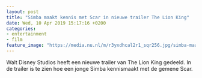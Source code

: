 ```yaml
---
layout: post
title: "Simba maakt kennis met Scar in nieuwe trailer The Lion King"
date: Wed, 10 Apr 2019 15:17:16 +0200
categories: 
- entertainment 
- film 
feature_image: "https://media.nu.nl/m/r3yxdhcal2r1_sqr256.jpg/simba-maakt-kennis-met-scar-in-nieuwe-trailer-the-lion-king.jpg"
---
```


Walt Disney Studios heeft een nieuwe trailer van The Lion King gedeeld. In de trailer is te zien hoe een jonge Simba kennismaakt met de gemene Scar.
